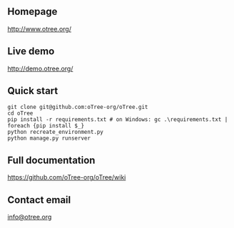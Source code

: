 ## Homepage
http://www.otree.org/

## Live demo
http://demo.otree.org/

## Quick start

    git clone git@github.com:oTree-org/oTree.git
    cd oTree
    pip install -r requirements.txt # on Windows: gc .\requirements.txt | foreach {pip install $_}
    python recreate_environment.py
    python manage.py runserver

## Full documentation
https://github.com/oTree-org/oTree/wiki

## Contact email
info@otree.org
